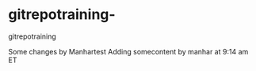 # gitrepotraining-
gitrepotraining 

Some changes by Manhartest
Adding somecontent by manhar at 9:14 am ET